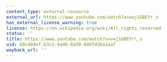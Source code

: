 ```yaml
---
content_type: external-resource
external_url: https://www.youtube.com/watch?v=vwj1GBEYr_s
has_external_license_warning: true
license: https://en.wikipedia.org/wiki/All_rights_reserved
status: ''
title: https://www.youtube.com/watch?v=vwj1GBEYr\_s
uid: b9c484ef-b3c1-4ad6-8a50-846fd26a1aaf
wayback_url: ''
---
```

